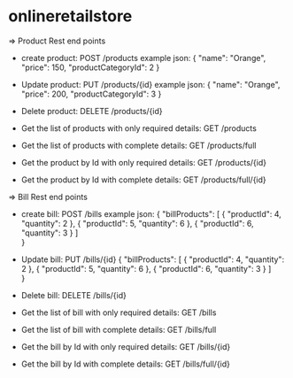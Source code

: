 # onlineretailstore

=> Product Rest end points

- create product: POST   /products
   example json:
     {
       "name": "Orange",
       "price": 150,
       "productCategoryId": 2
     }
- Update product: PUT  /products/{id}
   example json:
     {
       "name": "Orange",
       "price": 200,
       "productCategoryId": 3
     }
- Delete product: DELETE  /products/{id}

- Get the list of products with only required details: GET /products

- Get the list of products with complete details: GET /products/full

- Get the product by Id with only required details: GET /products/{id}

- Get the product by Id with complete details: GET /products/full/{id}


=> Bill Rest end points

- create bill: POST /bills
  example json:
   {
	"billProducts": [
		{
		  "productId": 4,
		  "quantity": 2
		},
		{
		  "productId": 5,
		  "quantity": 6
		},
		{
		  "productId": 6,
		  "quantity": 3
		}
		]	
   }
   
- Update bill: PUT /bills/{id}
   {
	"billProducts": [
		{
		  "productId": 4,
		  "quantity": 2
		},
		{
		  "productId": 5,
		  "quantity": 6
		},
		{
		  "productId": 6,
		  "quantity": 3
		}
		]	
  }
- Delete bill: DELETE /bills/{id}

- Get the list of bill with only required details: GET /bills

- Get the list of bill with complete details: GET /bills/full

- Get the bill by Id with only required details: GET  /bills/{id}

- Get the bill by Id with complete details: GET /bills/full/{id}